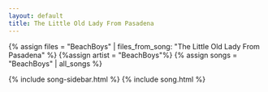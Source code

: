 ```yaml
---
layout: default
title: The Little Old Lady From Pasadena
---
```


{% assign files = "BeachBoys" | files_from_song: "The Little Old Lady From Pasadena" %}
{%assign artist = "BeachBoys"%}
{% assign songs = "BeachBoys" | all_songs %}

{% include song-sidebar.html %}
{% include song.html %}
